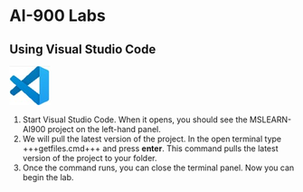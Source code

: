 # AI-900 Labs
## Using Visual Studio Code
![Visual Studio Code icon.](../images/visual_studio_code_icon.jpg)
1.  Start Visual Studio Code. When it opens, you should see the MSLEARN-AI900 project on the left-hand panel.
2.  We will pull the latest version of the project. In the open terminal type +++getfiles.cmd+++ and press **enter**. This command pulls the latest version of the project to your folder. 
3.  Once the command runs, you can close the terminal panel. Now you can begin the lab. 